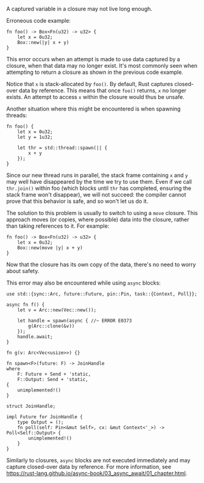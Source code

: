 A captured variable in a closure may not live long enough.

Erroneous code example:

```compile_fail,E0373
fn foo() -> Box<Fn(u32) -> u32> {
    let x = 0u32;
    Box::new(|y| x + y)
}
```

This error occurs when an attempt is made to use data captured by a closure,
when that data may no longer exist. It's most commonly seen when attempting to
return a closure as shown in the previous code example.

Notice that `x` is stack-allocated by `foo()`. By default, Rust captures
closed-over data by reference. This means that once `foo()` returns, `x` no
longer exists. An attempt to access `x` within the closure would thus be
unsafe.

Another situation where this might be encountered is when spawning threads:

```compile_fail,E0373
fn foo() {
    let x = 0u32;
    let y = 1u32;

    let thr = std::thread::spawn(|| {
        x + y
    });
}
```

Since our new thread runs in parallel, the stack frame containing `x` and `y`
may well have disappeared by the time we try to use them. Even if we call
`thr.join()` within foo (which blocks until `thr` has completed, ensuring the
stack frame won't disappear), we will not succeed: the compiler cannot prove
that this behavior is safe, and so won't let us do it.

The solution to this problem is usually to switch to using a `move` closure.
This approach moves (or copies, where possible) data into the closure, rather
than taking references to it. For example:

```
fn foo() -> Box<Fn(u32) -> u32> {
    let x = 0u32;
    Box::new(move |y| x + y)
}
```

Now that the closure has its own copy of the data, there's no need to worry
about safety.

This error may also be encountered while using `async` blocks:

```compile_fail,E0373
use std::{sync::Arc, future::Future, pin::Pin, task::{Context, Poll}};

async fn f() {
    let v = Arc::new(Vec::new());

    let handle = spawn(async { //~ ERROR E0373
        g(Arc::clone(&v))
    });
    handle.await;
}

fn g(v: Arc<Vec<usize>>) {}

fn spawn<F>(future: F) -> JoinHandle
where
    F: Future + Send + 'static,
    F::Output: Send + 'static,
{
    unimplemented!()
}

struct JoinHandle;

impl Future for JoinHandle {
    type Output = ();
    fn poll(self: Pin<&mut Self>, cx: &mut Context<'_>) -> Poll<Self::Output> {
        unimplemented!()
    }
}
```

Similarly to closures, `async` blocks are not executed immediately and may
capture closed-over data by reference. For more information, see
https://rust-lang.github.io/async-book/03_async_await/01_chapter.html.
